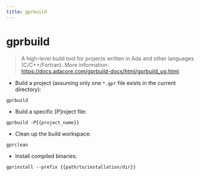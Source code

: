 ```yaml
---
title: gprbuild
---
```

# gprbuild

> A high-level build tool for projects written in Ada and other languages (C/C++/Fortran).
> More information: <https://docs.adacore.com/gprbuild-docs/html/gprbuild_ug.html>.

- Build a project (assuming only one `*.gpr` file exists in the current directory):

`gprbuild`

- Build a specific [P]roject file:

`gprbuild -P{{project_name}}`

- Clean up the build workspace:

`gprclean`

- Install compiled binaries:

`gprinstall --prefix {{path/to/installation/dir}}`
